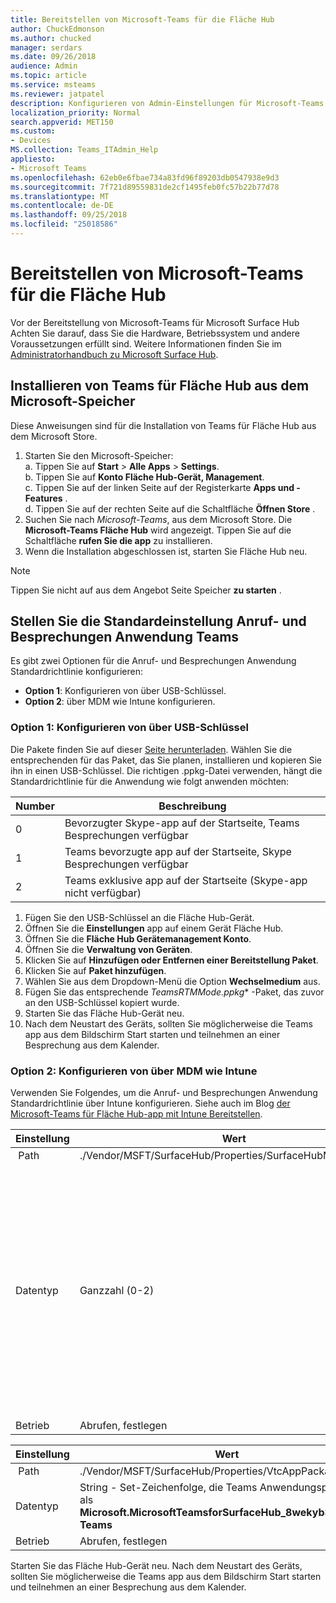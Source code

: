 ```yaml
---
title: Bereitstellen von Microsoft-Teams für die Fläche Hub
author: ChuckEdmonson
ms.author: chucked
manager: serdars
ms.date: 09/26/2018
audience: Admin
ms.topic: article
ms.service: msteams
ms.reviewer: jatpatel
description: Konfigurieren von Admin-Einstellungen für Microsoft-Teams für Fläche Hub.
localization_priority: Normal
search.appverid: MET150
ms.custom:
- Devices
MS.collection: Teams_ITAdmin_Help
appliesto:
- Microsoft Teams
ms.openlocfilehash: 62eb0e6fbae734a83fd96f89203db0547938e9d3
ms.sourcegitcommit: 7f721d89559831de2cf1495feb0fc57b22b77d78
ms.translationtype: MT
ms.contentlocale: de-DE
ms.lasthandoff: 09/25/2018
ms.locfileid: "25018586"
---
```

<a name="deploy-microsoft-teams-for-surface-hub"></a>Bereitstellen von Microsoft-Teams für die Fläche Hub
======================================

Vor der Bereitstellung von Microsoft-Teams für Microsoft Surface Hub Achten Sie darauf, dass Sie die Hardware, Betriebssystem und andere Voraussetzungen erfüllt sind. Weitere Informationen finden Sie im [Administratorhandbuch zu Microsoft Surface Hub](https://docs.microsoft.com/surface-hub/).

## <a name="install-teams-for-surface-hub-from-the-microsoft-store"></a>Installieren von Teams für Fläche Hub aus dem Microsoft-Speicher 

Diese Anweisungen sind für die Installation von Teams für Fläche Hub aus dem Microsoft Store. 
 
1. Starten Sie den Microsoft-Speicher:<br>
   a. Tippen Sie auf **Start** > **Alle Apps** > **Settings**.<br> b. Tippen Sie auf **Konto Fläche Hub-Gerät, Management**.<br>
   c. Tippen Sie auf der linken Seite auf der Registerkarte **Apps und -Features** .<br> d. Tippen Sie auf der rechten Seite auf die Schaltfläche **Öffnen Store** . 
2. Suchen Sie nach *Microsoft-Teams*, aus dem Microsoft Store. Die **Microsoft-Teams Fläche Hub** wird angezeigt. Tippen Sie auf die Schaltfläche **rufen Sie die app** zu installieren.  
3. Wenn die Installation abgeschlossen ist, starten Sie Fläche Hub neu. 

> [!NOTE]
> Tippen Sie nicht auf aus dem Angebot Seite Speicher **zu starten** .

## <a name="make-teams-the-default-calling-and-meetings-application"></a>Stellen Sie die Standardeinstellung Anruf- und Besprechungen Anwendung Teams
 
Es gibt zwei Optionen für die Anruf- und Besprechungen Anwendung Standardrichtlinie konfigurieren: 

- **Option 1**: Konfigurieren von über USB-Schlüssel. 
- **Option 2**: über MDM wie Intune konfigurieren.
 
### <a name="option-1-configure-via-usb-key"></a>Option 1: Konfigurieren von über USB-Schlüssel 
 
Die Pakete finden Sie auf dieser [Seite herunterladen](https://1drv.ms/f/s!ArcnbnREun0Vnp9Wps9MlWB-UJZw3g). Wählen Sie die entsprechenden für das Paket, das Sie planen, installieren und kopieren Sie ihn in einen USB-Schlüssel. Die richtigen .ppkg-Datei verwenden, hängt die Standardrichtlinie für die Anwendung wie folgt anwenden möchten: 

|Number  |Beschreibung  |
|---------|---------|
|0     | Bevorzugter Skype-app auf der Startseite, Teams Besprechungen verfügbar        |
|1     | Teams bevorzugte app auf der Startseite, Skype Besprechungen verfügbar        |
|2     | Teams exklusive app auf der Startseite (Skype-app nicht verfügbar)        |
 
1. Fügen Sie den USB-Schlüssel an die Fläche Hub-Gerät. 
2. Öffnen Sie die **Einstellungen** app auf einem Gerät Fläche Hub. 
3. Öffnen Sie die **Fläche Hub Gerätemanagement Konto**.
4. Öffnen Sie die **Verwaltung von Geräten**. 
5. Klicken Sie auf **Hinzufügen oder Entfernen einer Bereitstellung Paket**. 
6. Klicken Sie auf **Paket hinzufügen**.
7. Wählen Sie aus dem Dropdown-Menü die Option **Wechselmedium** aus. 
8. Fügen Sie das entsprechende **TeamsRTMMode*.ppkg** -Paket, das zuvor an den USB-Schlüssel kopiert wurde. 
9. Starten Sie das Fläche Hub-Gerät neu. 
10. Nach dem Neustart des Geräts, sollten Sie möglicherweise die Teams app aus dem Bildschirm Start starten und teilnehmen an einer Besprechung aus dem Kalender. 

### <a name="option-2-configure-via-mdm-such-as-intune"></a>Option 2: Konfigurieren von über MDM wie Intune 

Verwenden Sie Folgendes, um die Anruf- und Besprechungen Anwendung Standardrichtlinie über Intune konfigurieren. Siehe auch im Blog [der Microsoft-Teams für Fläche Hub-app mit Intune Bereitstellen](https://blogs.technet.microsoft.com/y0av/2018/07/16/97/).

|Einstellung   |Wert    |Beschreibung    |
|----------|---------|---------|
| Path      | ./Vendor/MSFT/SurfaceHub/Properties/SurfaceHubMeetingMode        |
|Datentyp | Ganzzahl (0-2)   |0 – bevorzugte Skype-app auf der Startseite, Teams Besprechungen verfügbar<br>1 – Teams bevorzugte app auf der Startseite, Skype Besprechungen verfügbar<br>2 - Teams exklusive app auf der Startseite (Skype-app nicht verfügbar) |
|Betrieb| Abrufen, festlegen        |

|Einstellung   |Wert    |
|----------|---------|
| Path      | ./Vendor/MSFT/SurfaceHub/Properties/VtcAppPackageId        |
|Datentyp | String - Set-Zeichenfolge, die Teams Anwendungspaket-ID als **Microsoft.MicrosoftTeamsforSurfaceHub_8wekyb3d8bbwe! Teams** |
|Betrieb| Abrufen, festlegen        |

Starten Sie das Fläche Hub-Gerät neu. Nach dem Neustart des Geräts, sollten Sie möglicherweise die Teams app aus dem Bildschirm Start starten und teilnehmen an einer Besprechung aus dem Kalender.

